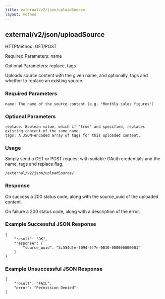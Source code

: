 ```yaml
---
title: external/v2/json/uploadSource
layout: method
---
```

## external/v2/json/uploadSource

HTTPMethod: GET/POST

Required Parameters: name

Optional Parameters: replace, tags


Uploads source content with the given name, and optionally, tags and whether to replace an existing source.

### Required Parameters

    name: The name of the source content (e.g. "Monthly sales figures")

### Optional Parameters

    replace: Boolean value, which if 'true' and specified, replaces existing content of the same name.
    tags: A JSON-encoded array of tags for this uploaded content.

### Usage

Simply send a GET or POST request with suitable OAuth credentials and the name, tags and replace flag.

`/external/v2/json/uploadSource/`

### Response

On success a 200 status code, along with the source_uuid of the uploaded content.

On failure a 200 status code, along with a description of the error.

### Example Successful JSON Response

    {
        "result": "OK",
        "response": {
            "source_uuid": "3c554dfe-f094-5f7e-0010-000000000001"
        }
    }

### Example Unsuccessful JSON Response

    {
        "result": "FAIL",
        "error": "Permission Denied"·
    }
